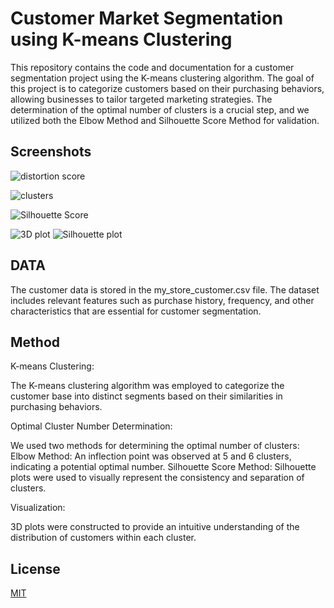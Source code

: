 
# Customer Market Segmentation using K-means Clustering

This repository contains the code and documentation for a customer segmentation project using the K-means clustering algorithm. The goal of this project is to categorize customers based on their purchasing behaviors, allowing businesses to tailor targeted marketing strategies. The determination of the optimal number of clusters is a crucial step, and we utilized both the Elbow Method and Silhouette Score Method for validation.

## Screenshots

![distortion score](https://github.com/vibhudixit123/CUSTOMER_SEGMENTATION/assets/104568465/642073a7-1ecb-432a-a387-55148f8e06b6)

![clusters](https://github.com/vibhudixit123/CUSTOMER_SEGMENTATION/assets/104568465/e304cd43-5aa5-42a3-a69f-e4bb8bc372ff)

![Silhouette Score](https://github.com/vibhudixit123/CUSTOMER_SEGMENTATION/assets/104568465/24514c6c-76a3-4b31-8e98-db3c049eaa09)

![3D plot](https://github.com/vibhudixit123/CUSTOMER_SEGMENTATION/assets/104568465/30ca5b5e-80fd-4bc7-ad52-36c41615cc1d)
![Silhouette plot](https://github.com/vibhudixit123/CUSTOMER_SEGMENTATION/assets/104568465/59025c74-c645-4fa3-807b-0bcb5a20afe1)



## DATA
The customer data is stored in the my_store_customer.csv file. The dataset includes relevant features such as purchase history, frequency, and other characteristics that are essential for customer segmentation.
## Method
K-means Clustering:

The K-means clustering algorithm was employed to categorize the customer base into distinct segments based on their similarities in purchasing behaviors.

Optimal Cluster Number Determination:

We used two methods for determining the optimal number of clusters:
Elbow Method: An inflection point was observed at 5 and 6 clusters, indicating a potential optimal number.
Silhouette Score Method: Silhouette plots were used to visually represent the consistency and separation of clusters.

Visualization:

3D plots were constructed to provide an intuitive understanding of the distribution of customers within each cluster.
## License

[MIT](https://choosealicense.com/licenses/mit/)

